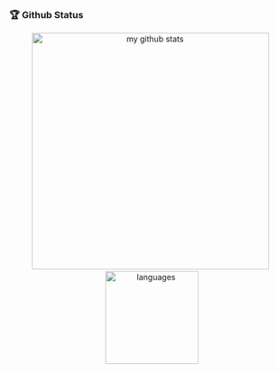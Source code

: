 ### 🏆 Github Status

<!-- My GitHub stats with buefy theme ❤️, refer to: https://github.com/Arshiamidos/arshiamidos -->
<p align="center">
<img src="https://github-readme-stats.vercel.app/api?username=anuraghazra&show_icons=true" alt="my github stats" width="420"/>&nbsp;
  <img src="https://github-readme-stats.vercel.app/api/top-langs/?username=18500507445&layout=compact" alt="languages" height="165">
</p>
